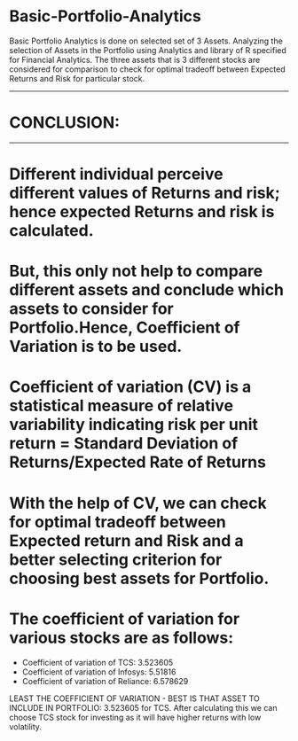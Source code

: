 # Basic-Portfolio-Analytics
Basic Portfolio Analytics is done on selected set of 3 Assets. Analyzing the selection of Assets in the Portfolio using Analytics and library of R specified for Financial Analytics.
The three assets that is 3 different stocks are considered for comparison to check for optimal tradeoff between Expected Returns and Risk for particular stock.

----------------------------------------------------------------------------------------------------------------
# CONCLUSION:
----------------------------------------------------------------------------------------------------------------
# Different individual perceive different values of Returns and risk; hence expected Returns and risk is calculated.
# But, this only not help to compare different assets and conclude which assets to consider for Portfolio.Hence, Coefficient of Variation is to be used.
# Coefficient of variation (CV) is a statistical measure of relative variability indicating risk per unit return = Standard Deviation of Returns/Expected Rate of Returns
# With the help of CV, we can check for optimal tradeoff between Expected return and Risk and a better selecting criterion for choosing best assets for Portfolio.
  
  # The coefficient of variation for various stocks are as follows:

* Coefficient of variation of TCS:  3.523605
* Coefficient of variation of Infosys:  5.51816
* Coefficient of variation of Reliance:  6.578629 

LEAST THE COEFFICIENT OF VARIATION - BEST IS THAT ASSET TO INCLUDE IN PORTFOLIO: 3.523605 for TCS.
After calculating this we can choose TCS stock for investing as it will have higher returns with low volatility.
